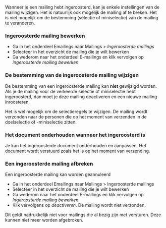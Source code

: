 Wanneer je een mailing hebt ingeroosterd, kan je enkele instellingen van
de mailing wijzigen. Het is natuurlijk ook mogelijk de mailing af te
breken. Het is niet mogelijk om de bestemming (selectie of miniselectie)
van de mailing te veranderen.

### Ingeroosterde mailing bewerken

-   Ga in het onderdeel Emailings naar Mailings \> *Ingeroosterde
    mailings*
-   Selecteer in het overzicht de mailing die je wilt bewerken
-   Ga wederom naar het onderdeel E-mailings en klik vervolgen op
    *Ingeroosterde mailing bewerken*

### De bestemming van de ingeroosterde mailing wijzigen

De bestemming van een ingeroosterde mailing kan **niet** gewijzigd
worden. Als je de mailing voor de verkeerde selectie of miniselectie
hebt ingeroosterd, dan moet je deze mailing deactiveren en een nieuwe
mailing inroosteren.

Het is wel mogelijk om de selectieregels te wijzigen. De mailing wordt
verzonden naar de personen die op het moment van verzenden in de
doelselectie of -miniselectie zitten.

### Het document onderhouden wanneer het ingeroosterd is

Je kan het ingeroosterde document onderhouden en aanpassen. Het document
wordt verstuurd zoals het is op het moment van verzending.

### Een ingeroosterde mailing afbreken

Een ingeroosterde mailing kan worden geannuleerd

-   Ga in het onderdeel Emailings naar Mailings \> Ingeroosterde
    mailings
-   Selecteer in het overzicht de mailing die je wilt bewerken
-   Ga wederom naar het onderdeel E-mailings en klik vervolgen op
    *Ingeroosterde mailing bewerken*
-   Klik vervolgens op *deactiveren*. De mailing wordt niet verzonden.

Dit geldt nadrukkelijk niet voor mailings die al bezig zijn met
versturen. Deze kunnen niet meer worden afgebroken.
